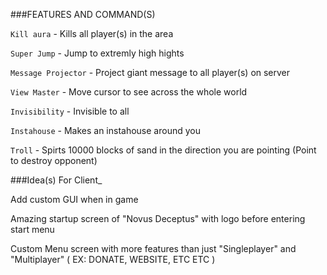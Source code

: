 
###FEATURES AND COMMAND(S)

`Kill aura` - Kills all player(s) in the area

`Super Jump` - Jump to extremly high hights

`Message Projector` - Project giant message to all player(s) on server

`View Master` - Move cursor to see across the whole world

`Invisibility` - Invisible to all

`Instahouse` - Makes an instahouse around you

`Troll` - Spirts 10000 blocks of sand in the direction you are pointing (Point to destroy opponent)

###Idea(s) For Client_

Add custom GUI when in game

Amazing startup screen of "Novus Deceptus" with logo before entering start menu

Custom Menu screen with more features than just "Singleplayer" and "Multiplayer" ( EX: DONATE, WEBSITE, ETC ETC )
